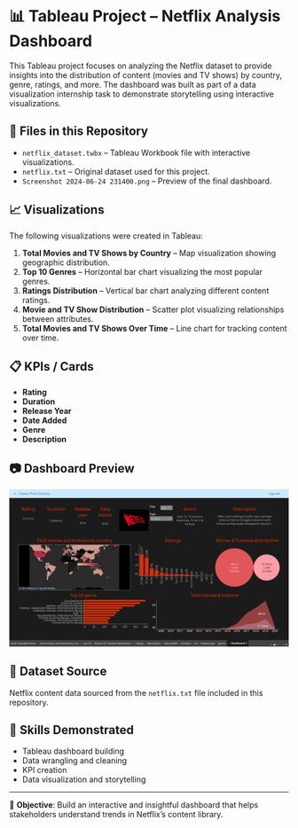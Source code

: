 # 📊 Tableau Project – Netflix Analysis Dashboard

This Tableau project focuses on analyzing the Netflix dataset to provide insights into the distribution of content (movies and TV shows) by country, genre, ratings, and more. The dashboard was built as part of a data visualization internship task to demonstrate storytelling using interactive visualizations.

## 📂 Files in this Repository

- `netflix_dataset.twbx` – Tableau Workbook file with interactive visualizations.
- `netflix.txt` – Original dataset used for this project.
- `Screenshot 2024-06-24 231400.png` – Preview of the final dashboard.

## 📈 Visualizations

The following visualizations were created in Tableau:

1. **Total Movies and TV Shows by Country** – Map visualization showing geographic distribution.
2. **Top 10 Genres** – Horizontal bar chart visualizing the most popular genres.
3. **Ratings Distribution** – Vertical bar chart analyzing different content ratings.
4. **Movie and TV Show Distribution** – Scatter plot visualizing relationships between attributes.
5. **Total Movies and TV Shows Over Time** – Line chart for tracking content over time.

## 📋 KPIs / Cards

- **Rating**
- **Duration**
- **Release Year**
- **Date Added**
- **Genre**
- **Description**

## 📷 Dashboard Preview

![Netflix Dashboard](https://github.com/KoritalaBhargavi/TableauProject1/blob/main/Screenshot%202024-06-24%20231400.png)

## 📌 Dataset Source

Netflix content data sourced from the `netflix.txt` file included in this repository.

## 🧠 Skills Demonstrated

- Tableau dashboard building
- Data wrangling and cleaning
- KPI creation
- Data visualization and storytelling

---

🎯 **Objective**: Build an interactive and insightful dashboard that helps stakeholders understand trends in Netflix’s content library.

